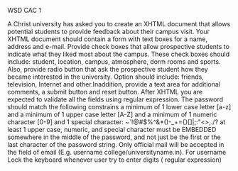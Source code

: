 WSD CAC 1

A Christ university has asked you to create an XHTML document that allows potential students to provide feedback about their campus visit.
Your XHTML document should contain a form with text boxes for a name, address and e-mail. Provide check boxes that allow prospective students
to indicate what they liked most about the campus. These check boxes should include: student, location, campus, atmosphere, dorm rooms and sports.
Also, provide radio button that ask the prospective student how they became interested in the university. Option should include: friends, television,
Internet and other.Inaddition, provide a text area for additional comments, a submit button and reset button.  After XHTML you are expected to validate
all the fields using regular expression. The password should match the following constrains  a minimum of 1 lower case letter [a-z] and a minimum of 1
upper case letter [A-Z] and a minimum of 1 numeric character [0-9] and 1 special character: ~`!@#$%^&amp;*()-_+={}[]|\;:"&lt;>,./? at least 1 upper case,
numeric, and special character must be EMBEDDED somewhere in the middle of the password, and not just be the first or the last character of the password string.
Only official mail will be accepted in the field of email (E.g. username college/universityname.in). For username Lock the keyboard whenever user try to enter digits
( regular expression)
